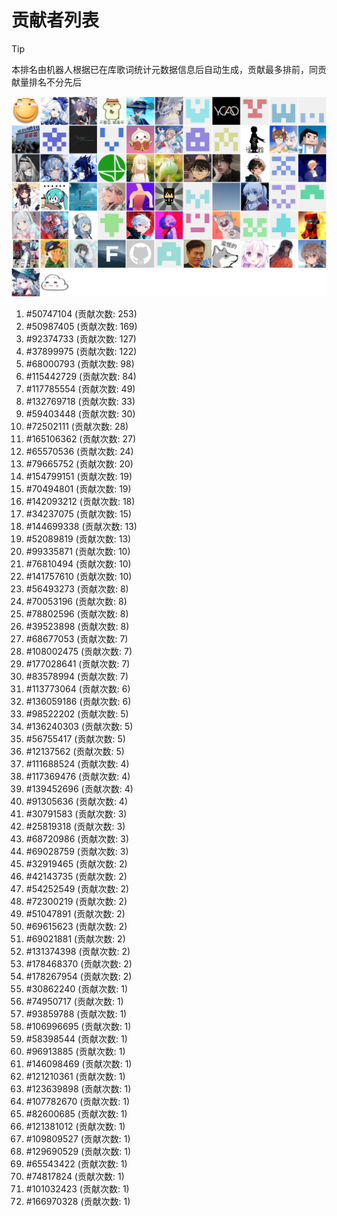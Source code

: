 # 贡献者列表

> [!TIP]
> 本排名由机器人根据已在库歌词统计元数据信息后自动生成，贡献最多排前，同贡献量排名不分先后

![贡献者头像画廊](./CONTRIBUTORS.svg)

1. #50747104 (贡献次数: 253)
2. #50987405 (贡献次数: 169)
3. #92374733 (贡献次数: 127)
4. #37899975 (贡献次数: 122)
5. #68000793 (贡献次数: 98)
6. #115442729 (贡献次数: 84)
7. #117785554 (贡献次数: 49)
8. #132769718 (贡献次数: 33)
9. #59403448 (贡献次数: 30)
10. #72502111 (贡献次数: 28)
11. #165106362 (贡献次数: 27)
12. #65570536 (贡献次数: 24)
13. #79665752 (贡献次数: 20)
14. #154799151 (贡献次数: 19)
15. #70494801 (贡献次数: 19)
16. #142093212 (贡献次数: 18)
17. #34237075 (贡献次数: 15)
18. #144699338 (贡献次数: 13)
19. #52089819 (贡献次数: 13)
20. #99335871 (贡献次数: 10)
21. #76810494 (贡献次数: 10)
22. #141757610 (贡献次数: 10)
23. #56493273 (贡献次数: 8)
24. #70053196 (贡献次数: 8)
25. #78802596 (贡献次数: 8)
26. #39523898 (贡献次数: 8)
27. #68677053 (贡献次数: 7)
28. #108002475 (贡献次数: 7)
29. #177028641 (贡献次数: 7)
30. #83578994 (贡献次数: 7)
31. #113773064 (贡献次数: 6)
32. #136059186 (贡献次数: 6)
33. #98522202 (贡献次数: 5)
34. #136240303 (贡献次数: 5)
35. #56755417 (贡献次数: 5)
36. #12137562 (贡献次数: 5)
37. #111688524 (贡献次数: 4)
38. #117369476 (贡献次数: 4)
39. #139452696 (贡献次数: 4)
40. #91305636 (贡献次数: 4)
41. #30791583 (贡献次数: 3)
42. #25819318 (贡献次数: 3)
43. #68720986 (贡献次数: 3)
44. #69028759 (贡献次数: 3)
45. #32919465 (贡献次数: 2)
46. #42143735 (贡献次数: 2)
47. #54252549 (贡献次数: 2)
48. #72300219 (贡献次数: 2)
49. #51047891 (贡献次数: 2)
50. #69615623 (贡献次数: 2)
51. #69021881 (贡献次数: 2)
52. #131374398 (贡献次数: 2)
53. #178468370 (贡献次数: 2)
54. #178267954 (贡献次数: 2)
55. #30862240 (贡献次数: 1)
56. #74950717 (贡献次数: 1)
57. #93859788 (贡献次数: 1)
58. #106996695 (贡献次数: 1)
59. #58398544 (贡献次数: 1)
60. #96913885 (贡献次数: 1)
61. #146098469 (贡献次数: 1)
62. #121210361 (贡献次数: 1)
63. #123639898 (贡献次数: 1)
64. #107782670 (贡献次数: 1)
65. #82600685 (贡献次数: 1)
66. #121381012 (贡献次数: 1)
67. #109809527 (贡献次数: 1)
68. #129690529 (贡献次数: 1)
69. #65543422 (贡献次数: 1)
70. #74817824 (贡献次数: 1)
71. #101032423 (贡献次数: 1)
72. #166970328 (贡献次数: 1)
